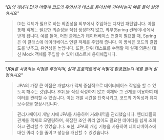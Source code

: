
*"DI의 개념과 DI가 어떻게 코드의 유연성과 테스트 용이성에 기여하는지 예를 들어 설명하시오"*

> DI는 객체가 필요로 하는 의존성을 외부에서 주입하는 디자인 패턴입니다. 이를 통해 객체는 필요한 의존성을 직접 생성하지 않고, 외부(Spring 컨테이너)에서 받게 됩니다.
> 예를 들어, 어떤 클래스가 데이터베이스 연결이 필요할 때, Spring은 이 클래스에 데이터베이스 연결 객체를 주입해 줍니다. 이 방식은 코드의 결합도를 낮추고, 유연성을 높입니다.
> 또한, 단위 테스트를 수행할 때 실제 의존성 대신 Mock 객체를 주입할 수 있어 테스트에 용이해집니다.

---
*"JPA를 사용하는 이점은 무엇이며, 실제 프로젝트에서 어떻게 활용했는지 예를 들어 설명하시오"*

> JPA의 가장 큰 이점은 개발자가 객체 중심적으로 데이터베이스 작업을 할 수 있도록 해주는 것입니다. SQL을 직접 작성하지 않고 객체와 그 관계를 이용하여 데이터를 관리할 수 있습니다.
> 이는 개발 시간을 단축시키고, 코드의 가독성과 유지 보수성을 향상시킵니다.

> 관리자페이지 개발 시에 JPA를 사용하여 거래내역을 관리했습니다. 엔티티들의 관계를 객체로 모델링하여, 복잡한 조인 쿼리 없이도 필요한 데이터를 쉽게 조회하고 관리할 수 있었습니다. 또한, JPA의 캐싱 기능을 사용하여 데이터베이스에 대한 쿼리 수를 줄이고 성능을 개선할 수 있었습니다.


